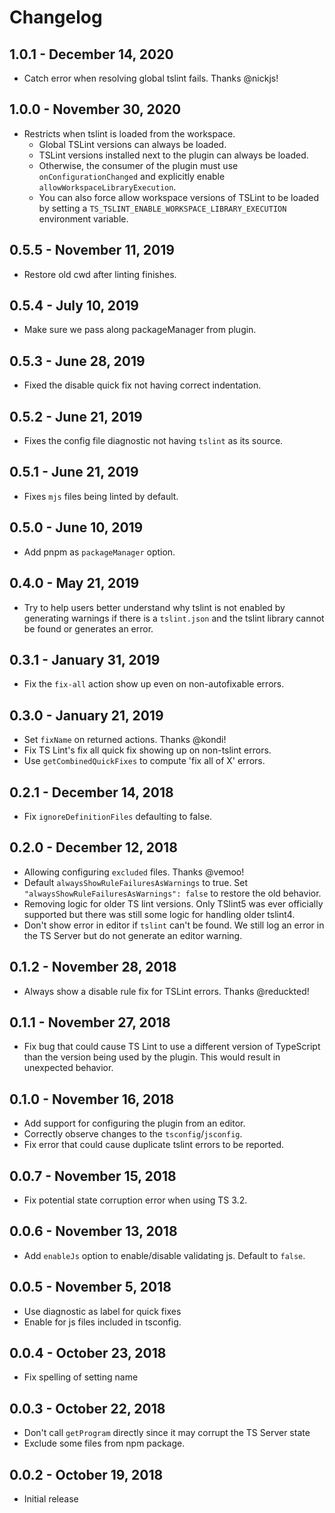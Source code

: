 # Changelog

## 1.0.1 - December 14, 2020
- Catch error when resolving global tslint fails. Thanks @nickjs!

## 1.0.0 - November 30, 2020
- Restricts when tslint is loaded from the workspace.
    - Global TSLint versions can always be loaded.
    - TSLint versions installed next to the plugin can always be loaded.
    - Otherwise, the consumer of the plugin must use `onConfigurationChanged` and explicitly enable `allowWorkspaceLibraryExecution`.
    - You can also force allow workspace versions of TSLint to be loaded by setting a `TS_TSLINT_ENABLE_WORKSPACE_LIBRARY_EXECUTION`  environment variable.

## 0.5.5 - November 11, 2019
- Restore old cwd after linting finishes.

## 0.5.4 - July 10, 2019
- Make sure we pass along packageManager from plugin.

## 0.5.3 - June 28, 2019
- Fixed the disable quick fix not having correct indentation.

## 0.5.2 - June 21, 2019
- Fixes the config file diagnostic not having `tslint` as its source.

## 0.5.1 - June 21, 2019
- Fixes `mjs` files being linted by default.

## 0.5.0 - June 10, 2019
- Add pnpm as `packageManager` option.

## 0.4.0 - May 21, 2019
- Try to help users better understand why tslint is not enabled by generating warnings if there is a `tslint.json` and the tslint library cannot be found or generates an error.

## 0.3.1 - January 31, 2019
- Fix the `fix-all` action show up even on non-autofixable errors.

## 0.3.0 - January 21, 2019
- Set `fixName` on returned actions. Thanks @kondi!
- Fix TS Lint's fix all quick fix showing up on non-tslint errors.
- Use `getCombinedQuickFixes` to compute 'fix all of X' errors. 

## 0.2.1 - December 14, 2018
- Fix `ignoreDefinitionFiles` defaulting to false.

## 0.2.0 - December 12, 2018
- Allowing configuring `excluded` files. Thanks @vemoo!
- Default `alwaysShowRuleFailuresAsWarnings` to true. Set `"alwaysShowRuleFailuresAsWarnings": false` to restore the old behavior.
- Removing logic for older TS lint versions. Only TSlint5 was ever officially supported but there was still some logic for handling older tslint4.
- Don't show error in editor if `tslint` can't be found. We still log an error in the TS Server but do not generate an editor warning.

## 0.1.2 - November 28, 2018
- Always show a disable rule fix for TSLint errors. Thanks @reduckted!

## 0.1.1 - November 27, 2018
- Fix bug that could cause TS Lint to use a different version of TypeScript than the version being used by the plugin. This would result in unexpected behavior.

## 0.1.0 - November 16, 2018
- Add support for configuring the plugin from an editor.
- Correctly observe changes to the `tsconfig`/`jsconfig`.
- Fix error that could cause duplicate tslint errors to be reported.

## 0.0.7 - November 15, 2018
- Fix potential state corruption error when using TS 3.2.

## 0.0.6 - November 13, 2018
- Add `enableJs` option to enable/disable validating js. Default to `false`.

## 0.0.5 - November 5, 2018
- Use diagnostic as label for quick fixes
- Enable for js files included in tsconfig.

## 0.0.4 - October 23, 2018
- Fix spelling of setting name

## 0.0.3 - October 22, 2018
- Don't call `getProgram` directly since it may corrupt the TS Server state
- Exclude some files from npm package.

## 0.0.2 - October 19, 2018

- Initial release